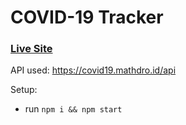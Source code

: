 # COVID-19 Tracker

### [Live Site](https://covid19statswebsite.netlify.com/)



API used: https://covid19.mathdro.id/api

Setup:
- run ```npm i && npm start```
